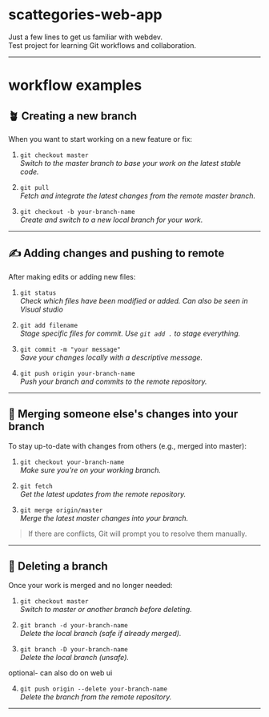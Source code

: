 # scattegories-web-app

Just a few lines to get us familiar with webdev.  
Test project for learning Git workflows and collaboration.

---

# workflow examples

## 🪴 Creating a new branch

When you want to start working on a new feature or fix:

1. `git checkout master`  
   _Switch to the master branch to base your work on the latest stable code._

2. `git pull`  
   _Fetch and integrate the latest changes from the remote master branch._

3. `git checkout -b your-branch-name`  
   _Create and switch to a new local branch for your work._

---

## ✍️ Adding changes and pushing to remote

After making edits or adding new files:

1. `git status`  
   _Check which files have been modified or added._
   _Can also be seen in Visual studio_

2. `git add filename`  
   _Stage specific files for commit. Use `git add .` to stage everything._

3. `git commit -m "your message"`  
   _Save your changes locally with a descriptive message._

4. `git push origin your-branch-name`  
   _Push your branch and commits to the remote repository._

---

## 🔄 Merging someone else's changes into your branch

To stay up-to-date with changes from others (e.g., merged into master):

1. `git checkout your-branch-name`  
   _Make sure you're on your working branch._

2. `git fetch`  
   _Get the latest updates from the remote repository._

3. `git merge origin/master`  
   _Merge the latest master changes into your branch._

> If there are conflicts, Git will prompt you to resolve them manually.

---

## 🧹 Deleting a branch

Once your work is merged and no longer needed:

1. `git checkout master`  
   _Switch to master or another branch before deleting._

2. `git branch -d your-branch-name`  
   _Delete the local branch (safe if already merged)._

3. `git branch -D your-branch-name`  
   _Delete the local branch (unsafe)._

optional- can also do on web ui

4. `git push origin --delete your-branch-name`  
   _Delete the branch from the remote repository._

---

